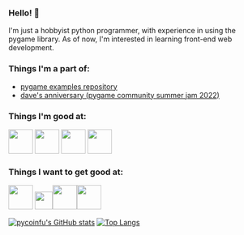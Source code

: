 ### Hello! 👋
I'm just a hobbyist python programmer, with experience in using the pygame library. As of now, I'm interested in learning front-end web development.

### Things I'm a part of:
- <a href="https://github.com/Matiiss/pygame_examples">pygame examples repository</a>
- <a href="https://github.com/blankRiot96/Daves-Anniversary">dave's anniversary (pygame community summer jam 2022)</a>

### Things I'm good at:
<img src="https://media.discordapp.net/attachments/1065276745076445194/1071422357186556024/pythonlogo.png" width=48> <img src="https://media.discordapp.net/attachments/1065276745076445194/1071422043150614599/communityIcon_cmjo55tgjjp81.png" width=48> <img src="https://media.discordapp.net/attachments/1065276745076445194/1071422445677989918/htmllogo.png" width=48>
<img src="https://media.discordapp.net/attachments/1065276745076445194/1076165767260811284/git.png?width=701&height=701" width=48>

### Things I want to get good at:
<img src="https://media.discordapp.net/attachments/1065276745076445194/1071422394339692604/csslogo.png?width=660&height=701" width=48> <img src="https://media.discordapp.net/attachments/1065276745076445194/1071422409330151494/jslogo.png" width=35><img src="https://sass-lang.com/assets/img/styleguide/seal-color-aef0354c.png" width=48><img src="https://upload.wikimedia.org/wikipedia/commons/thumb/a/a7/React-icon.svg/2300px-React-icon.svg.png" width=48>

[![pycoinfu's GitHub stats](https://github-readme-stats.vercel.app/api?username=pycoinfu&hide=stars&count_private=true&show_icons=true&theme=tokyonight&hide_border=true)](https://github.com/anuraghazra/github-readme-stats)
[![Top Langs](https://github-readme-stats.vercel.app/api/top-langs/?username=pycoinfu&layout=compact&theme=tokyonight&hide_border=true)](https://github.com/anuraghazra/github-readme-stats)

